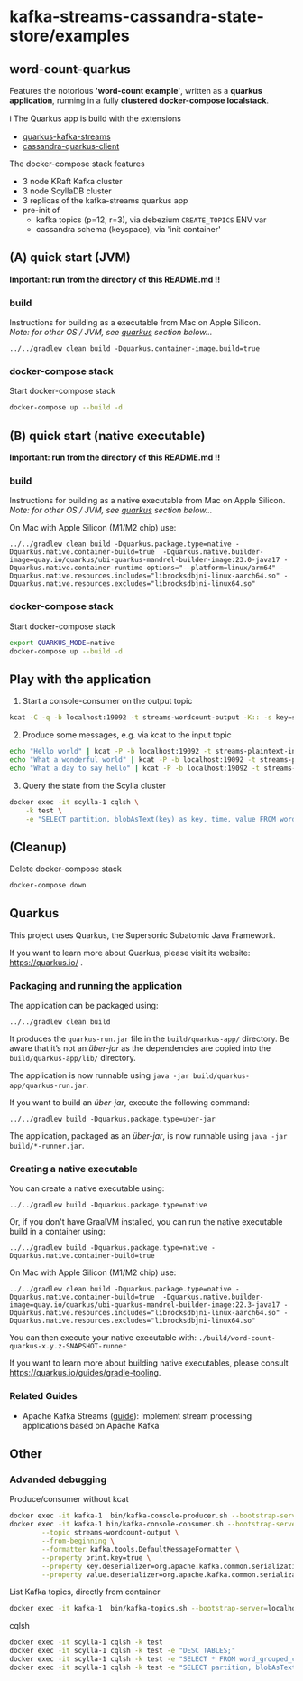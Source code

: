 # kafka-streams-cassandra-state-store/examples
## word-count-quarkus

Features the notorious **'word-count example'**, written as a **quarkus application**, running in a fully **clustered docker-compose localstack**.

ℹ️ The Quarkus app is build with the extensions
- [quarkus-kafka-streams](https://quarkus.io/extensions/io.quarkus/quarkus-kafka-streams)
- [cassandra-quarkus-client](https://quarkus.io/extensions/com.datastax.oss.quarkus/cassandra-quarkus-client)

The docker-compose stack features
- 3 node KRaft Kafka cluster
- 3 node ScyllaDB cluster
- 3 replicas of the kafka-streams quarkus app
- pre-init of 
  - kafka topics (p=12, r=3), via debezium `CREATE_TOPICS` ENV var 
  - cassandra schema (keyspace), via 'init container'

## (A) quick start (JVM)

**Important: run from the directory of this README.md !!**

### build

Instructions for building as a executable from Mac on Apple Silicon.   
_Note: for other OS / JVM, see [quarkus](#quarkus) section below..._

```shell script
../../gradlew clean build -Dquarkus.container-image.build=true
```

### docker-compose stack

Start docker-compose stack
```bash
docker-compose up --build -d
```

## (B) quick start (native executable)

**Important: run from the directory of this README.md !!**

### build

Instructions for building as a native executable from Mac on Apple Silicon.   
_Note: for other OS / JVM, see [quarkus](#quarkus) section below..._

On Mac with Apple Silicon (M1/M2 chip) use:
```shell script
../../gradlew clean build -Dquarkus.package.type=native -Dquarkus.native.container-build=true  -Dquarkus.native.builder-image=quay.io/quarkus/ubi-quarkus-mandrel-builder-image:23.0-java17 -Dquarkus.native.container-runtime-options="--platform=linux/arm64" -Dquarkus.native.resources.includes="librocksdbjni-linux-aarch64.so" -Dquarkus.native.resources.excludes="librocksdbjni-linux64.so"
```

### docker-compose stack

Start docker-compose stack
```bash
export QUARKUS_MODE=native
docker-compose up --build -d
```

## Play with the application

1. Start a console-consumer on the output topic
```bash
kcat -C -q -b localhost:19092 -t streams-wordcount-output -K:: -s key=s -s value=q
```

2. Produce some messages, e.g. via kcat to the input topic
```bash
echo "Hello world" | kcat -P -b localhost:19092 -t streams-plaintext-input
echo "What a wonderful world" | kcat -P -b localhost:19092 -t streams-plaintext-input
echo "What a day to say hello" | kcat -P -b localhost:19092 -t streams-plaintext-input
```

3. Query the state from the Scylla cluster
```bash
docker exec -it scylla-1 cqlsh \
    -k test \
    -e "SELECT partition, blobAsText(key) as key, time, value FROM word_grouped_count_kstreams_store;"
```

## (Cleanup)

Delete docker-compose stack
```bash
docker-compose down
```


## Quarkus

This project uses Quarkus, the Supersonic Subatomic Java Framework.

If you want to learn more about Quarkus, please visit its website: https://quarkus.io/ .

[//]: # (### Running the application in dev mode <<-- unfortunately not working!!) 

[//]: # ()
[//]: # (You can run your application in dev mode that enables live coding using:)

[//]: # (```shell script)

[//]: # (../../gradlew quarkusDev)

[//]: # (```)

[//]: # ()
[//]: # (> **_NOTE:_**  Quarkus now ships with a Dev UI, which is available in dev mode only at http://localhost:8080/q/dev/.)

### Packaging and running the application

The application can be packaged using:
```shell script
../../gradlew clean build
```
It produces the `quarkus-run.jar` file in the `build/quarkus-app/` directory.
Be aware that it’s not an _über-jar_ as the dependencies are copied into the `build/quarkus-app/lib/` directory.

The application is now runnable using `java -jar build/quarkus-app/quarkus-run.jar`.

If you want to build an _über-jar_, execute the following command:
```shell script
../../gradlew build -Dquarkus.package.type=uber-jar
```

The application, packaged as an _über-jar_, is now runnable using `java -jar build/*-runner.jar`.

### Creating a native executable

You can create a native executable using: 
```shell script
../../gradlew build -Dquarkus.package.type=native
```

Or, if you don't have GraalVM installed, you can run the native executable build in a container using:
```shell script
../../gradlew build -Dquarkus.package.type=native -Dquarkus.native.container-build=true
```

On Mac with Apple Silicon (M1/M2 chip) use:
```shell script
../../gradlew clean build -Dquarkus.package.type=native -Dquarkus.native.container-build=true  -Dquarkus.native.builder-image=quay.io/quarkus/ubi-quarkus-mandrel-builder-image:22.3-java17 -Dquarkus.native.resources.includes="librocksdbjni-linux-aarch64.so" -Dquarkus.native.resources.excludes="librocksdbjni-linux64.so"
```

You can then execute your native executable with: `./build/word-count-quarkus-x.y.z-SNAPSHOT-runner`

If you want to learn more about building native executables, please consult https://quarkus.io/guides/gradle-tooling.

### Related Guides

- Apache Kafka Streams ([guide](https://quarkus.io/guides/kafka-streams)): Implement stream processing applications based on Apache Kafka


## Other

### Advanded debugging

Produce/consumer without kcat
```bash
docker exec -it kafka-1  bin/kafka-console-producer.sh --bootstrap-server=localhost:9092 --topic streams-plaintext-input
docker exec -it kafka-1 bin/kafka-console-consumer.sh --bootstrap-server localhost:9092 \
        --topic streams-wordcount-output \
        --from-beginning \
        --formatter kafka.tools.DefaultMessageFormatter \
        --property print.key=true \
        --property key.deserializer=org.apache.kafka.common.serialization.StringDeserializer \
        --property value.deserializer=org.apache.kafka.common.serialization.LongDeserializer
```

List Kafka topics, directly from container
```bash
docker exec -it kafka-1  bin/kafka-topics.sh --bootstrap-server=localhost:9092 --list
```

cqlsh
```bash
docker exec -it scylla-1 cqlsh -k test
docker exec -it scylla-1 cqlsh -k test -e "DESC TABLES;"
docker exec -it scylla-1 cqlsh -k test -e "SELECT * FROM word_grouped_count_kstreams_store;"
docker exec -it scylla-1 cqlsh -k test -e "SELECT partition, blobAsText(key) as key, time, value FROM word_grouped_count_kstreams_store;"
```

